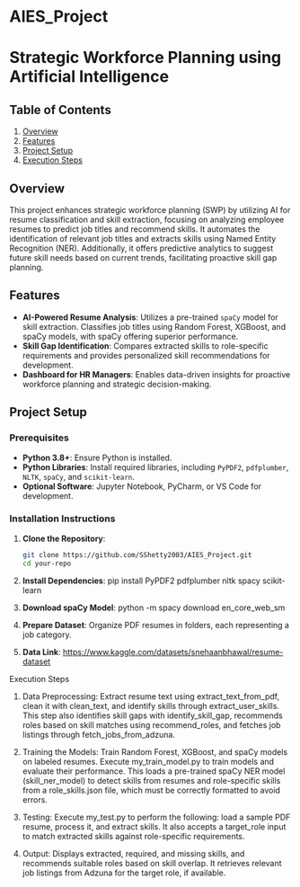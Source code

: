 # AIES_Project
# Strategic Workforce Planning using Artificial Intelligence

## Table of Contents
1. [Overview](#overview)
2. [Features](#features)
3. [Project Setup](#project-setup)
4. [Execution Steps](#execution-steps)

## Overview
This project enhances strategic workforce planning (SWP) by utilizing AI for resume classification and skill extraction, focusing on analyzing employee resumes to predict job titles and recommend skills. It automates the identification of relevant job titles and extracts skills using Named Entity Recognition (NER). Additionally, it offers predictive analytics to suggest future skill needs based on current trends, facilitating proactive skill gap planning.

## Features
- **AI-Powered Resume Analysis**: Utilizes a pre-trained `spaCy` model for skill extraction. Classifies job titles using Random Forest, XGBoost, and spaCy models, with spaCy offering superior performance.
- **Skill Gap Identification**: Compares extracted skills to role-specific requirements and provides personalized skill recommendations for development.
- **Dashboard for HR Managers**: Enables data-driven insights for proactive workforce planning and strategic decision-making.

## Project Setup

### Prerequisites
- **Python 3.8+**: Ensure Python is installed.
- **Python Libraries**: Install required libraries, including `PyPDF2`, `pdfplumber`, `NLTK`, `spaCy`, and `scikit-learn`.
- **Optional Software**: Jupyter Notebook, PyCharm, or VS Code for development.

### Installation Instructions
1. **Clone the Repository**:
   ```bash
   git clone https://github.com/SShetty2003/AIES_Project.git
   cd your-repo
2. **Install Dependencies**:
   pip install PyPDF2 pdfplumber nltk spacy scikit-learn
   
3. **Download spaCy Model**:
   python -m spacy download en_core_web_sm

4. **Prepare Dataset**: Organize PDF resumes in folders, each representing a job category.
5. **Data Link**: https://www.kaggle.com/datasets/snehaanbhawal/resume-dataset

Execution Steps
1. Data Preprocessing:
Extract resume text using extract_text_from_pdf, clean it with clean_text, and identify skills through extract_user_skills. This step also identifies skill gaps with identify_skill_gap, recommends roles based on skill matches using recommend_roles, and fetches job listings through fetch_jobs_from_adzuna.

3. Training the Models:
Train Random Forest, XGBoost, and spaCy models on labeled resumes. Execute my_train_model.py to train models and evaluate their performance. This loads a pre-trained spaCy NER model (skill_ner_model) to detect skills from resumes and role-specific skills from a role_skills.json file, which must be correctly formatted to avoid errors.

5. Testing:
Execute my_test.py to perform the following: load a sample PDF resume, process it, and extract skills. It also accepts a target_role input to match extracted skills against role-specific requirements.

7. Output:
Displays extracted, required, and missing skills, and recommends suitable roles based on skill overlap. It retrieves relevant job listings from Adzuna for the target role, if available.

